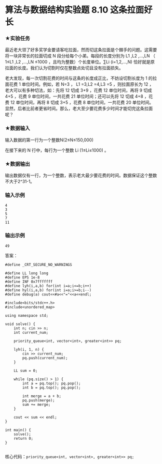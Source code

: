 # 算法与数据结构实验题 8.10 这条拉面好长

### ★实验任务

最近老大领了好多奖学金要请客吃拉面，然而切这条拉面是个棘手的问题。这需要将一块非常长的拉面切成 N 段分给每个小弟。每段的长度分别为 L1 ,L2 ,…,LN （ 1≤L1 ,L2 ,…,LN ≤1000 ，且均为整数）个长度单位。∑Li (i=1,2,…,N) 恰好就是原拉面的长度。我们认为切割时仅在整数点处切且没有拉面损失。

老大发现，每一次切割花费的时间与这条的长度成正比，不妨设切割长度为 1 的拉面花费 1 单位时间。例如，若 N=3 ， L1 =3,L2 =4,L3 =5 ，则拉面原长为 12 ，老大可以有多种切法，如：先将 12 切成 3+9 ，花费 12 单位时间，再将 9 切成 4+5 ，花费 9 单位时间，一共花费 21 单位时间；还可以先将 12 切成 4+8 ，花费 12 单位时间，再将 8 切成 3+5 ，花费 8 单位时间，一共花费 20 单位时间。显然，后者比前者更省时间。那么，老大至少要花费多少时间才能切完这条拉面呢？

### ★数据输入

输入数据的第一行为一个整数N(2≤N≤150,000)

在接下来的 N 行中，每行为一个整数 Li (1≤Li≤1000) 。

### ★数据输出

输出数据仅有一行，为一个整数，表示老大最少要花费的时间。数据保证这个整数不大于2^31-1。

### 输入示例

```
4
3
5
7
11
```

### 输出示例

```
49
```


答案：
```
#define _CRT_SECURE_NO_WARNINGS

#define LL long long
#define EPS 1e-8
#define INF 0x7fffffff
#define lyh(i,a,b) for(int i=a;i<=b;i++)
#define hyl(i,a,b) for(int i=a;i>=b;i--)
#define debug(a) cout<<#a<<"="<<a<<endl;

#include<bits/stdc++.h>
#include<unordered_map>

using namespace std;

void solve() {
	int n; cin >> n;
	int current_num;

	priority_queue<int, vector<int>, greater<int>> pq;

	lyh(i, 1, n) {
		cin >> current_num;
		pq.push(current_num);
	}
	
	LL sum = 0;

	while (pq.size() > 1) {
		int a = pq.top(); pq.pop();
		int b = pq.top(); pq.pop();

		int merge = a + b;
		pq.push(merge);
		sum += merge;
	}

	cout << sum << endl;
}

int main() {
	solve();
	return 0;
}


```


核心代码：`priority_queue<int, vector<int>, greater<int>> pq;`